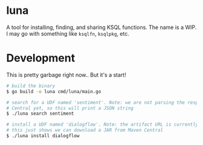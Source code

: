 # luna
A tool for installing, finding, and sharing KSQL functions. The name is a WIP. I may go with something like `ksqlfn`,
`ksqlpkg`, etc.

# Development
This is pretty garbage right now.. But it's a start!
```bash
# build the binary
$ go build -o luna cmd/luna/main.go

# search for a UDF named 'sentiment'. Note: we are not parsing the response from Maven
# Central yet, so this will print a JSON string
$ ./luna search sentiment

# install a UDF named 'dialogflow'. Note: the artifact URL is currently hardcoded!
# this just shows we can download a JAR from Maven Central
$ ./luna install dialogflow
```

